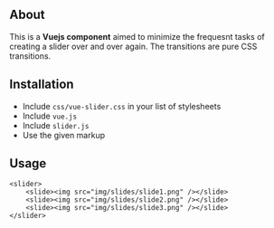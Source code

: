 ## About
This is a **Vuejs component** aimed to minimize the frequesnt tasks of creating a slider over and over again. The transitions are pure CSS transitions.

## Installation
- Include `css/vue-slider.css` in your list of stylesheets
- Include `vue.js`
- Include `slider.js`
- Use the given markup

## Usage
```
<slider>
	<slide><img src="img/slides/slide1.png" /></slide>
	<slide><img src="img/slides/slide2.png" /></slide>
	<slide><img src="img/slides/slide3.png" /></slide>
</slider>
```